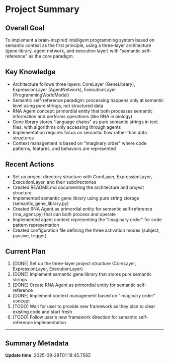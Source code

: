 # Project Summary

## Overall Goal
To implement a brain-inspired intelligent programming system based on semantic context as the first principle, using a three-layer architecture (gene library, agent network, and execution layer) with "semantic self-reference" as the core paradigm.

## Key Knowledge
- Architecture follows three layers: CoreLayer (GeneLibrary), ExpressionLayer (AgentNetwork), ExecutionLayer (ProgrammingWorldModel)
- Semantic self-reference paradigm: processing happens only at semantic level using pure strings, not structured data
- RNA Agent concept: primordial entity that both processes semantic information and performs operations (like RNA in biology)
- Gene library stores "language chains" as pure semantic strings in text files, with algorithms only accessing through agents
- Implementation requires focus on semantic flow rather than data structures
- Context management is based on "imaginary order" where code patterns, features, and behaviors are represented

## Recent Actions
- Set up project directory structure with CoreLayer, ExpressionLayer, ExecutionLayer, and their subdirectories
- Created README.md documenting the architecture and project structure
- Implemented semantic gene library using pure string storage (semantic_gene_library.py)
- Created RNA Agent as primordial entity for semantic self-reference (rna_agent.py) that can both process and operate
- Implemented agent context representing the "imaginary order" for code pattern representation
- Created configuration file defining the three activation modes (subject, passive, trigger)

## Current Plan
1. [DONE] Set up the three-layer project structure (CoreLayer, ExpressionLayer, ExecutionLayer)
2. [DONE] Implement semantic gene library that stores pure semantic strings
3. [DONE] Create RNA Agent as primordial entity for semantic self-reference
4. [DONE] Implement context management based on "imaginary order" concept
5. [TODO] Wait for user to provide new framework as they plan to clear existing code and start fresh
6. [TODO] Follow user's new framework direction for semantic self-reference implementation

---

## Summary Metadata
**Update time**: 2025-09-28T01:18:45.756Z 
